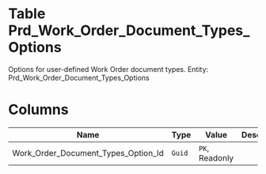 # Table Prd_Work_Order_Document_Types_Options

Options for user-defined Work Order document types. Entity: Prd_Work_Order_Document_Types_Options

# Columns

| Name | Type | Value | Description |
| - | - | - | --- |
|Work_Order_Document_Types_Option_Id|`Guid`|`PK`, Readonly||

